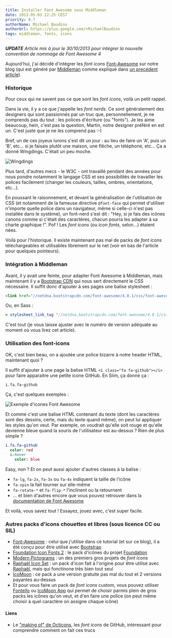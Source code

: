 ```yaml
---
title: Installer Font Awesome sous Middleman
date: 2013-05-03 22:25 CEST
priority: 0.7
authorName: Michael Baudino
authorUrl: https://plus.google.com/+MichaelBaudino
tags: middleman, fonts, icons
---
```


_**UPDATE** Article mis à jour le 30/10/2013 pour intégrer la nouvelle convention de nommage de Font Awesome 4_

Aujourd'hui, j'ai décidé d'intégrer les _font icons_ [Font-Awesome](http://fortawesome.github.com/Font-Awesome/) sur notre blog (qui est généré par [Middleman](http://middlemanapp.com/) comme expliqué dans [un precédent article]()).

### Historique

Pour ceux qui ne savent pas ce que sont les _font icons_, voilà un petit rappel.

Dans la vie, il y a ce que j'appelle les _font nerds_. Ce sont généralement des designers qui sont passionnés par un truc que, personnellement, je ne comprends pas du tout : les polices d'écriture (ou "fonts"). Je les aime beaucoup, hein, c'est pas la question, Martin, notre designer préféré en est un. C'est juste que je ne les comprend pas :-)

Bref, un de ces joyeux lurons s'est dit un jour : au lieu de faire un 'A', puis un 'B', etc... si je faisais plutôt une maison, une flêche, un téléphone, etc... Ça a donné Wingdings. C'était un peu moche.

![Wingdings](font-awesome-wingdings.gif "Wingdings")

Plus tard, d'autres mecs - le W3C - ont travaillé pendant des années pour nous pondre notamment le langage CSS et ses possibilités de travailler les polices facilement (changer les couleurs, tailles, ombres, orientations, etc...).

En poussant le raisonnement, et devant la généralisation de l'utilisation de CSS (et notamment de la fameuse directive `@font-face` qui permet d'utiliser n'importe quelle police dans un navigateur, même si celle-ci n'est pas installée dans le système), un font-nerd s'est dit : "Hey, si je fais des icônes canons comme si c'était des caractères, chacun pourra les adapter à sa charte graphique !". Pof ! Les _font icons_ (ou _icon fonts_, selon...) étaient nées.

Voilà pour l'historique. Il existe maintenant pas mal de packs de _font icons_ téléchargeables et utilisables librement sur le net (voir en bas de l'article pour quelques pointeurs).

### Intégration à Middleman

Avant, il y avait une feinte, pour adapter Font Awesome à Middleman, mais maintenant il y a [Bootstrap CDN](http://www.bootstrapcdn.com) qui nous sert directement le CSS nécessaire. Il suffit donc d'ajouter à ses pages une balise stylesheet :
```html
<link href="//netdna.bootstrapcdn.com/font-awesome/4.0.1/css/font-awesome.min.css" media="screen" rel="stylesheet" type="text/css">
```

Ou, en Sass :

```sass
= stylesheet_link_tag '//netdna.bootstrapcdn.com/font-awesome/4.0.1/css/font-awesome.min.css'
```

C'est tout (je vous laisse ajuster avec le numéro de version adéquate au moment où vous lirez cet article).

### Utilisation des font-icons

OK, c'est bien beau, on a ajoutée une police bizarre à notre header HTML, maintenant quoi ?

Il suffit d'ajouter à une page la balise HTML `<i class="fa fa-github"></i>` pour faire apparaitre une petite icone GitHub. En Slim, ça donne ça :
```slim
i.fa.fa-github
```

Ça, c'est quelques exemples :

![Exemple d'icones Font Awesome](font-awesome-examples.png "Exemple d'icones Font Awesome")

Et comme c'est une balise HTML contenant du texte (dont les caractères sont des dessins, certe, mais du texte quand même), on peut lui appliquer les styles qu'on veut. Par exemple, on voudrait qu'elle soit rouge et qu'elle devienne bleue quand la souris de l'utilisateur est au-dessus ? Rien de plus simple ?
```sass
i.fa.fa-github
  color: red
  &:hover
    color: blue
```

Easy, non ? Et on peut aussi ajouter d'autres classes à la balise :
* `fa-lg`, `fa-2x`, `fa-3x` ou `fa-4x` indiquent la taille de l'icône
* `fa-spin` la fait tourner sur elle-même
* `fa-rotate-*` et `fa-flip-*` l'inclinent ou la retournent
* ... et bien d'autres encore que vous pouvez retrouver dans la [documentation de Font Awesome](http://fortawesome.github.io/Font-Awesome/examples)

Et voilà, vous savez tout ! Essayez, jouez avec, c'est super facile.

### Autres packs d'icons chouettes et libres (sous licence CC ou SIL)

* [Font-Awesome](http://fortawesome.github.com/Font-Awesome) : celui que j'utilise dans ce tutorial (et sur ce blog), il a été conçu pour être utilisé avec [Bootstrap](http://twitter.github.com/bootstrap)
* [Foundation Icon Fonts 2](http://www.zurb.com/playground/foundation-icons) : le pack d'icônes du projet [Foundation](http://foundation.zurb.com)
* [Modern Pictograms](http://modernpictograms.com) : un des premiers gros projets de _font icons_
* [Raphaël Icon Set](http://icons.marekventur.de) : un pack d'icon fait à l'origine pour être utilisé avec [Raphaël](http://raphaeljs.com), mais qui fonctinone très bien tout seul
* [IcoMoon](http://icomoon.io/#preview-free) : ce pack a une version gratuite pas mal du tout et 2 versions payantes au-dessus
* Et pour vous faire un pack de _font icons_ custom, vous pouvez utiliser [Fontello](http://fontello.com) ou [IcoMoon App](http://icomoon.io/app) qui permet de choisir parmis plein de gros packs les icônes qu'on veut, et d'en faire une police (on peut même choisir à quel caractère on assigne chaque icône)

#### Liens

* Le ["making of" de Octicons](https://github.com/blog/1135-the-making-of-octicons), les _font icons_ de GitHub, intéressant pour comprendre comment on fait ces trucs
